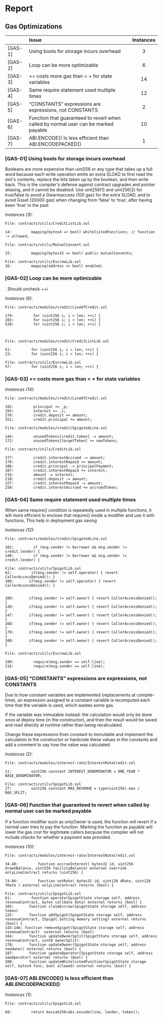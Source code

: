 # Report


## Gas Optimizations


| |Issue|Instances|
|-|:-|:-:|
| [GAS-1] | Using bools for storage incurs overhead | 3 |
| [GAS-2] | Loop can be more optimizable | 6 |
| [GAS-3] | <x> += <y> costs more gas than <x> = <x> + <y> for state variables | 14 |
| [GAS-4] | Same require statement used multiple times | 12 |
| [GAS-5] | “CONSTANTS” expressions are expressions, not CONSTANTS | 2 |
| [GAS-6] | Function that guaranteed to revert when called by normal user can be marked payable  | 10 |
| [GAS-7] | ABI.ENCODE() Is less efficient than ABI.ENCODEPACKED() | 1 |


### [GAS-01] Using bools for storage incurs overhead

Booleans are more expensive than uint256 or any type that takes up a full word because each write operation emits an extra SLOAD to first read the  slot's contents, replace the bits taken up by the boolean, and then write back. This is the compiler's defense against contract upgrades and pointer aliasing, and it cannot be disabled.
Use uint256(1) and uint256(2) for true/false to avoid a Gwarmaccess (100 gas) for the extra SLOAD, and to avoid Gsset (20000 gas) when changing from ‘false’ to ‘true’, after having been ‘true’ in the past

*Instances (3)*:
```solidity
File: contracts/utils/CreditListLib.sol

14:         mapping(bytes4 => bool) whitelistedFunctions; // function -> allowed;

```

```solidity
File: contracts/utils/MutualConsent.sol

15:         mapping(bytes32 => bool) public mutualConsents;

```
```solidity
File: contracts/utils/EscrowLib.sol
16:         mapping(address => bool) enabled;

```



### [GAS-02] Loop can be more optimizable

. Should uncheck ++i


*Instances (6)*:
```solidity
File: contracts/modules/credit/LineOfCredit.sol

179:         for (uint256 i; i < len; ++i) { 
203:         for (uint256 i; i < len; ++i) { 
520:         for (uint256 i; i < len; ++i) { 



```

```solidity
File: contracts/modules/credit/CreditListLib.sol

51:         for (uint256 i; i < len; ++i) { 
23:         for (uint256 i; i < len; ++i) { 

```

```solidity
File: contracts/utils/EscrowLib.sol
57:         for (uint256 i; i < len; ++i) { 
```

### [GAS-03] <x> += <y> costs more gas than <x> = <x> + <y> for state variables

*Instances (14)*:
```solidity
File: contracts/modules/credit/LineOfCredit.sol

192:         principal += _p;
193:         interest += _i;
276:         credit.deposit += amount;
351:         credit.principal += amount;

```

```solidity
File: contracts/modules/credit/SpigotedLine.sol

144:         unusedTokens[credit.token] -= amount;
172:         unusedTokens[targetToken] += newTokens;  

```

```solidity
File: contracts/utils/CreditLib.sol

177:         credit.interestAccrued -= amount;
178:         credit.interestRepaid += amount;
186:         credit.principal -= principalPayment;
187:         credit.interestRepaid += interest;
216:         amount -= interest;
218:         credit.deposit -= amount;  
227:         credit.interestRepaid -= amount;
258:         credit.interestAccrued += accruedToken;  

```

### [GAS-04] Same require statement used multiple times
When same require() condition is repeatedly used in multiple functions, it will more efficient to enclose that require() inside a modifier and use it with functions, This help in deployment gas saving

*Instances (12)*:
```solidity
File: contracts/modules/credit/SpigotedLine.sol

102:         if (msg.sender != borrower && msg.sender != credit.lender) {  
140:         if (msg.sender != borrower && msg.sender != credit.lender) {  

```

```solidity
File: contracts/utils/SpigotLib.sol
62:         if(msg.sender != self.operator) { revert CallerAccessDenied(); }
188:       if(msg.sender != self.operator) { revert CallerAccessDenied(); }


109:       if(msg.sender != self.owner) { revert CallerAccessDenied(); }
126:       if(msg.sender != self.owner) { revert CallerAccessDenied(); }
147:       if(msg.sender != self.owner) { revert CallerAccessDenied(); }
168:       if(msg.sender != self.owner) { revert CallerAccessDenied(); }
179:       if(msg.sender != self.owner) { revert CallerAccessDenied(); }
209:       if(msg.sender != self.owner) { revert CallerAccessDenied(); }

```

```solidity
File: contracts/utils/EscrowLib.sol

199:         require(msg.sender == self.line);
216:         require(msg.sender == self.line);
```


### [GAS-05] “CONSTANTS” expressions are expressions, not CONSTANTS

Due to how constant variables are implemented (replacements at compile-time), an expression assigned to a constant variable is recomputed each time that the variable is used, which wastes some gas.

If the variable was immutable instead: the calculation would only be done once at deploy time (in the constructor), and then the result would be saved and read directly at runtime rather than being recalculated.

Change these expressions from constant to immutable and implement the calculation in the constructor or hardcode these values in the constants and add a comment to say how the value was calculated.

*Instances (2)*:
```solidity
File: contracts/modules/interest-rate/InterestRateCredit.sol

11:         uint256 constant INTEREST_DENOMINATOR = ONE_YEAR * BASE_DENOMINATOR;

```

```solidity
File: contracts/utils/SpigotLib.sol
27:         uint256 constant MAX_REVENUE = type(uint256).max / MAX_SPLIT; 
```

### [GAS-06] Function that guaranteed to revert when called by normal user can be marked payable 

If a function modifier such as onlyOwner is used, the function will revert if a normal user tries to pay the function. Marking the function as payable will lower the gas cost for legitimate callers because the compiler will not include checks for whether a payment was provided. 


*Instances (10)*:
```solidity
File: contracts/modules/interest-rate/InterestRateCredit.sol

34-40:         function accrueInterest( bytes32 id, uint256 drawnBalance, uint256 facilityBalance) external override onlyLineContract returns (uint256) { 

74-86:         function setRate( bytes32 id, uint128 dRate, uint128 fRate ) external onlyLineContract returns (bool) {
```

```solidity
File: contracts/utils/SpigotLib.sol
61:         function operate(SpigotState storage self, address revenueContract, bytes calldata data) external returns (bool) {
105:       function claimEscrow(SpigotState storage self, address token)
125:       function addSpigot(SpigotState storage self, address revenueContract, ISpigot.Setting memory setting) external returns (bool) {  
143-146: function removeSpigot(SpigotState storage self, address revenueContract)  external returns (bool)
164:       function updateOwnerSplit(SpigotState storage self, address revenueContract, uint8 ownerSplit)
178:       function updateOwner(SpigotState storage self, address newOwner) external returns (bool) {
187:       function updateOperator(SpigotState storage self, address newOperator) external returns (bool) { 
208:       function updateWhitelistedFunction(SpigotState storage self, bytes4 func, bool allowed) external returns (bool) {
```

### [GAS-07] ABI.ENCODE() Is less efficient than ABI.ENCODEPACKED()

*Instances (1)*:
```solidity
File: contracts/utils/SpigotLib.sol

69:         return keccak256(abi.encode(line, lender, token)); 

```






